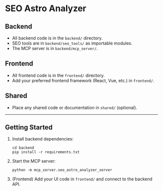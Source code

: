 
# SEO Astro Analyzer

## Backend
- All backend code is in the `backend/` directory.
- SEO tools are in `backend/seo_tools/` as importable modules.
- The MCP server is in `backend/mcp_server/`.

## Frontend
- All frontend code is in the `frontend/` directory.
- Add your preferred frontend framework (React, Vue, etc.) in `frontend/`.

## Shared
- Place any shared code or documentation in `shared/` (optional).

---

## Getting Started

1. Install backend dependencies:
	```
	cd backend
	pip install -r requirements.txt
	```
2. Start the MCP server:
	```
	python -m mcp_server.seo_astro_analyzer_server
	```
3. (Frontend) Add your UI code in `frontend/` and connect to the backend API.
